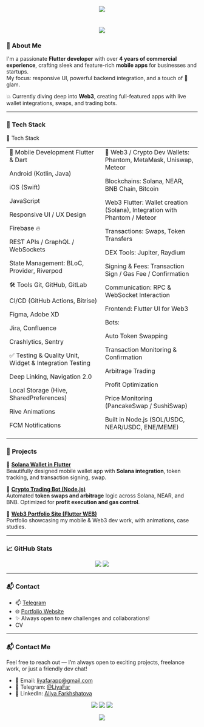 <p align="center">
  <img src="https://capsule-render.vercel.app/api?type=waving&height=80&color=gradient&customColorList=11,17,18&animation=fadeIn&section=header"/>
</p>

<h1 align="center">
  <img src="https://readme-typing-svg.herokuapp.com/?color=fff361&size=30&center=true&vCenter=true&width=1000&lines=Hey+there!+I'm+Liya+Far;Flutter+%26+Web3+Developer;Turning+ideas+into+apps" />
</h1>

### 🌟 About Me

I'm a passionate **Flutter developer** with over **4 years of commercial experience**, crafting sleek and feature-rich **mobile apps** for businesses and startups.  
My focus: responsive UI, powerful backend integration, and a touch of 💅 glam.

💥 Currently diving deep into **Web3**, creating full-featured apps with live wallet integrations, swaps, and trading bots.

---

### 🚀 Tech Stack
🚀 Tech Stack
<table> <tr> <td valign="top" width="50%">
🧩 Mobile Development
Flutter & Dart

Android (Kotlin, Java)

iOS (Swift)

JavaScript

Responsive UI / UX Design

Firebase 🔥

REST APIs / GraphQL / WebSockets

State Management: BLoC, Provider, Riverpod

🛠 Tools
Git, GitHub, GitLab

CI/CD (GitHub Actions, Bitrise)

Figma, Adobe XD

Jira, Confluence

Crashlytics, Sentry

✅ Testing & Quality
Unit, Widget & Integration Testing

Deep Linking, Navigation 2.0

Local Storage (Hive, SharedPreferences)

Rive Animations

FCM Notifications

</td> <td valign="top" width="50%">
💎 Web3 / Crypto Dev
Wallets: Phantom, MetaMask, Uniswap, Meteor

Blockchains: Solana, NEAR, BNB Chain, Bitcoin

Web3 Flutter: Wallet creation (Solana), Integration with Phantom / Meteor

Transactions: Swaps, Token Transfers

DEX Tools: Jupiter, Raydium

Signing & Fees: Transaction Sign / Gas Fee / Confirmation

Communication: RPC & WebSocket Interaction

Frontend: Flutter UI for Web3

Bots:

Auto Token Swapping

Transaction Monitoring & Confirmation

Arbitrage Trading

Profit Optimization

Price Monitoring (PancakeSwap / SushiSwap)

Built in Node.js (SOL/USDC, NEAR/USDC, ENE/MEME)

</td> </tr> </table>

### 🚧 Projects

👛 [**Solana Wallet in Flutter**](https://site-git-master-liyafars-projects.vercel.app)  
Beautifully designed mobile wallet app with **Solana integration**, token tracking, and transaction signing, swap.

🤖 [**Crypto Trading Bot (Node.js)**](https://site-git-master-liyafars-projects.vercel.app)  
Automated **token swaps and arbitrage** logic across Solana, NEAR, and BNB. Optimized for **profit execution and gas control**.

🧩 [**Web3 Portfolio Site (Flutter WEB)**](https://site-git-master-liyafars-projects.vercel.app)  
Portfolio showcasing my mobile & Web3 dev work, with animations, case studies.

---

### 📈 GitHub Stats

<p align="center">
  <img src="https://github-readme-stats.vercel.app/api?username=liyafars&show_icons=true&theme=radical&hide_title=true" />
  <img src="https://github-readme-stats.vercel.app/api/top-langs/?username=liyafars&layout=compact&theme=radical" />
</p>

---

### 📬 Contact

- 📫 [Telegram](https://t.me/liyafars)
- 🌐 [Portfolio Website](https://site-git-master-liyafars-projects.vercel.app)
- ✨ Always open to new challenges and collaborations!
- CV 

---

### 📬 Contact Me

Feel free to reach out — I’m always open to exciting projects, freelance work, or just a friendly dev chat!

- 💌 Email: [liyafarapp@gmail.com](mailto:liyafarapp@gmail.com)
- 💬 Telegram: [@LiyaFar](https://t.me/LiyaFar)
- 💼 LinkedIn: [Aliya Farkhshatova](https://www.linkedin.com/in/aliya-farkhshatova-570167203/)

<p align="center">
  <a href="mailto:liyafarapp@gmail.com"><img src="https://img.shields.io/badge/email-ff61f6?style=for-the-badge&logo=gmail&logoColor=white"/></a>
  <a href="https://t.me/LiyaFar"><img src="https://img.shields.io/badge/Telegram-26A5E4?style=for-the-badge&logo=telegram&logoColor=white" /></a>
  <a href="https://www.linkedin.com/in/aliya-farkhshatova-570167203/"><img src="https://img.shields.io/badge/LinkedIn-0077B5?style=for-the-badge&logo=linkedin&logoColor=white"/></a>
</p>


<p align="center">
  <img src="https://capsule-render.vercel.app/api?type=waving&height=120&color=gradient&customColorList=11,17,18&animation=fadeIn&section=footer" />
</p>
